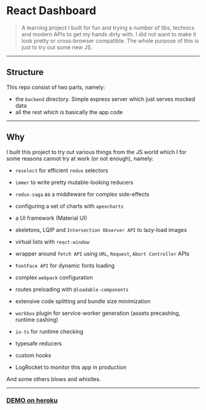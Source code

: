 # React Dashboard

> A learning project I built for fun and trying a number of libs, technics and modern APIs to get my hands dirty with. I did not want to make it look pretty or cross-browser compatible. The whole purpose of this is just to try out some new JS.

---

## Structure

This repo consist of two parts, namely:

- the `backend` directory. Simple express server which just serves mocked data
- all the rest which is basically the app code

---

## Why

I built this project to try out various things from the JS world which I for some reasons cannot try at work (or not enough), namely:

- `reselect` for efficient `redux` selectors
- `immer` to write pretty mutable-looking reducers
- `redux-saga` as a middleware for complex side-effects

- configuring a set of charts with `apexcharts`
- a UI framework (Material UI)
- skeletons, LQIP and `Intersection Observer API` to lazy-load images
- virtual lists with `react-window`

- wrapper around `fetch API` using `URL`, `Request`, `Abort Controller` APIs
- `FontFace API` for dynamic fonts loading

- complex `webpack` configuration
- routes preloading with `@loadable-components`
- extensive code splitting and bundle size minimization
- `workbox` plugin for service-worker generation (assets precashing, runtime cashing)
- `io-ts` for runtime checking
- typesafe reducers
- custom hooks

- LogRocket to monitor this app in production

And some others blows and whistles.

---

### [DEMO on heroku](https://shielded-earth-46088.herokuapp.com/dashboard)
